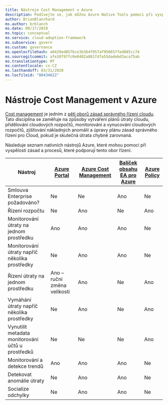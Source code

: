 ```yaml
---
title: Nástroje Cost Management v Azure
description: Podívejte se, jak můžou Azure Native Tools pomoci při vyspělých zásadách a procesech, které podporují obor zásad správného řízení Cost Management.
author: BrianBlanchard
ms.author: brblanch
ms.date: 09/17/2019
ms.topic: conceptual
ms.service: cloud-adoption-framework
ms.subservice: govern
ms.custom: governance
ms.openlocfilehash: a0429ed857bce3b364f057af950657fed885cc74
ms.sourcegitcommit: afe10f97fc0e0402a881fdfa55dadebd3aca75ab
ms.translationtype: MT
ms.contentlocale: cs-CZ
ms.lasthandoff: 03/31/2020
ms.locfileid: "80434622"
---
```

# <a name="cost-management-tools-in-azure"></a>Nástroje Cost Management v Azure

[Cost management](./index.md) je jedním z [pěti oborů zásad správného řízení cloudu](../governance-disciplines.md). Tato disciplína se zaměřuje na způsoby vytváření plánů útraty cloudu, přidělování cloudových rozpočtů, monitorování a vynucování cloudových rozpočtů, zjišťování nákladných anomálií a úpravy plánu zásad správného řízení pro Cloud, pokud je skutečná útrata chybně zarovnaná.

Následuje seznam nativních nástrojů Azure, které mohou pomoci při vyspělosti zásad a procesů, které podporují tento obor řízení.

| Nástroj | [Azure Portal](https://azure.microsoft.com/features/azure-portal)  | [Azure Cost Management](https://docs.microsoft.com/azure/cost-management/overview-cost-mgt)  | [Balíček obsahu EA pro Azure](https://docs.microsoft.com/power-bi/service-connect-to-azure-enterprise)  | [Azure Policy](https://docs.microsoft.com/azure/governance/policy/overview) |
|---------|---------|---------|---------|---------|
|Smlouva Enterprise požadováno?     | Ne         | Ne         | Ano         | Ne         |
|Řízení rozpočtu     | Ne         | Ano         | Ne         | Ano         |
|Monitorování útraty na jednom prostředku    | Ano         | Ano         | Ano         | Ne         |
|Monitorování útraty napříč několika prostředky    | Ne         | Ano        | Ano         | Ne         |
|Řízení útraty na jednom prostředku     | Ano – ruční změna velikosti         | Ano         | Ne         | Ano         |
|Vymáhání útraty napříč několika prostředky    | Ne         | Ano         | Ne         | Ano         |
|Vynutilit metadata monitorování účtů u prostředků    | Ne         | Ne         | Ne         | Ano         |
|Monitorování a detekce trendů     | Ano          | Ano        | Ano         | Ne         |
|Detekovat anomálie útraty     | Ne         | Ano        | Ano         | Ne        |
|Socialize odchylky     | Ne        | Ano        | Ano        | Ne        |
